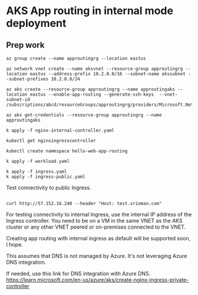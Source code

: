 #  AKS App routing in internal mode deployment  


## Prep work  

``` 
az group create --name approutingrg --location eastus 

az network vnet create --name aksvnet --resource-group approutingrg --location eastus --address-prefix 10.2.0.0/16 --subnet-name akssubnet --subnet-prefixes 10.2.0.0/24  

az aks create --resource-group approutingrg --name approutingaks --location eastus --enable-app-routing --generate-ssh-keys  --vnet-subnet-id /subscriptions/abcd/resourceGroups/approutingrg/providers/Microsoft.Network/virtualNetworks/aksvnet/subnets/akssubnet

az aks get-credentials --resource-group approutingrg --name approutingaks   

k apply -f nginx-internal-controller.yaml  

kubectl get nginxingresscontroller  

kubectl create namespace hello-web-app-routing  

k apply -f workload.yaml  

k apply -f ingress.yaml  
k apply -f ingress-public.yaml    
```   


Test connectivity to public Ingress.   

```

curl http://57.152.16.240 --header "Host: test.srinman.com"  

```

For testing connectivity to internal Ingress, use the internal IP address of the Ingress controller.  You need to be on a VM in the same VNET as the AKS cluster or any other VNET peered or on-premises connected to the VNET.    

Creating app routing with internal ingress as default will be supported soon, I hope. 

This assumes that DNS is not managed by Azure.  It's not leveraging Azure DNS integration.  

If needed, use this link for DNS integration with Azure DNS.  
https://learn.microsoft.com/en-us/azure/aks/create-nginx-ingress-private-controller  